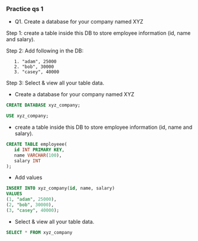 ### Practice qs 1

- Q1. Create a database for your company named XYZ

Step 1: create a table inside this DB to store employee information (id, name and salary).

Step 2: Add following in the DB:

       1. "adam", 25000
       2. "bob", 30000
       3. "casey", 40000

Step 3: Select & view all your table data.

- Create a database for your company named XYZ

```sql
CREATE DATABASE xyz_company;
```

```sql
USE xyz_company;
```

- create a table inside this DB to store employee information (id, name and salary).

```sql
CREATE TABLE employeee(
   id INT PRIMARY KEY,
   name VARCHAR(100),
   salary INT
);
```

- Add values

```sql
INSERT INTO xyz_company(id, name, salary)
VALUES
(1, "adam", 25000),
(2, "bob", 30000),
(3, "casey", 40000);

```

- Select & view all your table data.

```sql
SELECT * FROM xyz_company
```
